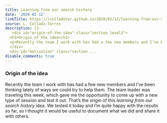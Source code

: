```yaml
---
title: Learning from our search history
date: '2020-02-12'
linkTitle: https://lcolladotor.github.io/2020/02/12/learning-from-our-search-history/
source: L. Collado-Torres
description: |2-
   <div id="origin-of-the-idea" class="section level3">
  <h3>Origin of the idea</h3>
  <p>Recently the team I work with has had a few new members and I’ve been thinking lately of ways we could try to help them. The team leader was traveling this week, which gave me the opportunity to come up with a new type of session and test it out. That’s the origin of this <em>learning from our search history</em> idea. We tested it today and I’m quite happy with the results so far, so I thought it would be useful to document what we did and share it with others.</p>
  </div>
  <div id="motivation" class="section ...
disable_comments: true
---
```

 <div id="origin-of-the-idea" class="section level3">
<h3>Origin of the idea</h3>
<p>Recently the team I work with has had a few new members and I’ve been thinking lately of ways we could try to help them. The team leader was traveling this week, which gave me the opportunity to come up with a new type of session and test it out. That’s the origin of this <em>learning from our search history</em> idea. We tested it today and I’m quite happy with the results so far, so I thought it would be useful to document what we did and share it with others.</p>
</div>
<div id="motivation" class="section ...